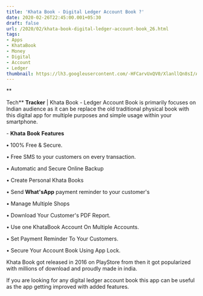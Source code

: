 ```yaml
---
title: 'Khata Book - Digital Ledger Account Book ?'
date: 2020-02-26T22:45:00.001+05:30
draft: false
url: /2020/02/khata-book-digital-ledger-account-book_26.html
tags: 
- Apps
- KhataBook
- Money
- Digital
- Account
- Ledger
thumbnail: https://lh3.googleusercontent.com/-HFCarvUxQV0/XlanllQn8sI/AAAAAAAABLw/-d6ygak5hxcWWY6NTxXC_Nh_KwoWPAspQCLcBGAsYHQ/s1600/IMG_20200226_224336_920.jpg
---
```


**

Tech** **Tracker** | Khata Book - Ledger Account Book is primarily focuses on Indian audience as it can be replace the old traditional physical book with this digital app for multiple purposes and simple usage within your smartphone.

  

\- **Khata** **Book** **Features**

**•** 100% Free & Secure.

  

• Free SMS to your customers on every transaction.

  

• Automatic and Secure Online Backup

  

• Create Personal Khata Books

  

• Send **What'sApp** payment reminder to your customer's

  

• Manage Multiple Shops 

  

• Download Your Customer's PDF Report.

  

• Use one KhataBook Account On Multiple Accounts.

  

• Set Payment Reminder To Your Customers.

  

• Secure Your Account Book Using App Lock.

  

Khata Book got released in 2016 on PlayStore from then it got popularized with millions of download and proudly made in india.

  

If you are looking for any digital ledger account book this app can be useful as the app getting improved with added features.